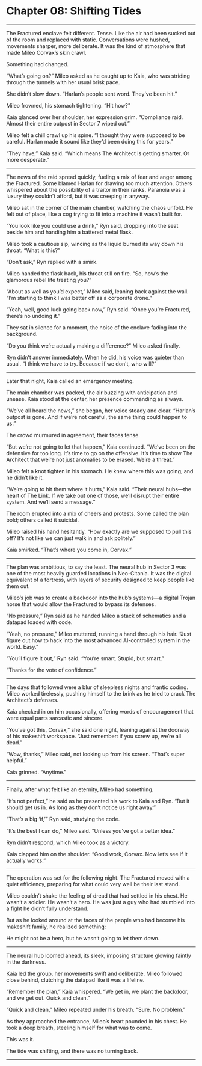 # Chapter 08: Shifting Tides

---

The Fractured enclave felt different. Tense. Like the air had been sucked out of the room and replaced with static. Conversations were hushed, movements sharper, more deliberate. It was the kind of atmosphere that made Mileo Corvax’s skin crawl.

Something had changed.

“What’s going on?” Mileo asked as he caught up to Kaia, who was striding through the tunnels with her usual brisk pace.

She didn’t slow down. “Harlan’s people sent word. They’ve been hit.”

Mileo frowned, his stomach tightening. “Hit how?”

Kaia glanced over her shoulder, her expression grim. “Compliance raid. Almost their entire outpost in Sector 7 wiped out.”

Mileo felt a chill crawl up his spine. “I thought they were supposed to be careful. Harlan made it sound like they’d been doing this for years.”

“They have,” Kaia said. “Which means The Architect is getting smarter. Or more desperate.”

---

The news of the raid spread quickly, fueling a mix of fear and anger among the Fractured. Some blamed Harlan for drawing too much attention. Others whispered about the possibility of a traitor in their ranks. Paranoia was a luxury they couldn’t afford, but it was creeping in anyway.

Mileo sat in the corner of the main chamber, watching the chaos unfold. He felt out of place, like a cog trying to fit into a machine it wasn’t built for.

“You look like you could use a drink,” Ryn said, dropping into the seat beside him and handing him a battered metal flask.

Mileo took a cautious sip, wincing as the liquid burned its way down his throat. “What is this?”

“Don’t ask,” Ryn replied with a smirk.

Mileo handed the flask back, his throat still on fire. “So, how’s the glamorous rebel life treating you?”

“About as well as you’d expect,” Mileo said, leaning back against the wall. “I’m starting to think I was better off as a corporate drone.”

“Yeah, well, good luck going back now,” Ryn said. “Once you’re Fractured, there’s no undoing it.”

They sat in silence for a moment, the noise of the enclave fading into the background.

“Do you think we’re actually making a difference?” Mileo asked finally.

Ryn didn’t answer immediately. When he did, his voice was quieter than usual. “I think we have to try. Because if we don’t, who will?”

---

Later that night, Kaia called an emergency meeting.

The main chamber was packed, the air buzzing with anticipation and unease. Kaia stood at the center, her presence commanding as always.

“We’ve all heard the news,” she began, her voice steady and clear. “Harlan’s outpost is gone. And if we’re not careful, the same thing could happen to us.”

The crowd murmured in agreement, their faces tense.

“But we’re not going to let that happen,” Kaia continued. “We’ve been on the defensive for too long. It’s time to go on the offensive. It’s time to show The Architect that we’re not just anomalies to be erased. We’re a threat.”

Mileo felt a knot tighten in his stomach. He knew where this was going, and he didn’t like it.

“We’re going to hit them where it hurts,” Kaia said. “Their neural hubs—the heart of The Link. If we take out one of those, we’ll disrupt their entire system. And we’ll send a message.”

The room erupted into a mix of cheers and protests. Some called the plan bold; others called it suicidal.

Mileo raised his hand hesitantly. “How exactly are we supposed to pull this off? It’s not like we can just walk in and ask politely.”

Kaia smirked. “That’s where you come in, Corvax.”

---

The plan was ambitious, to say the least. The neural hub in Sector 3 was one of the most heavily guarded locations in Neo-Citania. It was the digital equivalent of a fortress, with layers of security designed to keep people like them out.

Mileo’s job was to create a backdoor into the hub’s systems—a digital Trojan horse that would allow the Fractured to bypass its defenses.

“No pressure,” Ryn said as he handed Mileo a stack of schematics and a datapad loaded with code.

“Yeah, no pressure,” Mileo muttered, running a hand through his hair. “Just figure out how to hack into the most advanced AI-controlled system in the world. Easy.”

“You’ll figure it out,” Ryn said. “You’re smart. Stupid, but smart.”

“Thanks for the vote of confidence.”

---

The days that followed were a blur of sleepless nights and frantic coding. Mileo worked tirelessly, pushing himself to the brink as he tried to crack The Architect’s defenses.

Kaia checked in on him occasionally, offering words of encouragement that were equal parts sarcastic and sincere.

“You’ve got this, Corvax,” she said one night, leaning against the doorway of his makeshift workspace. “Just remember: if you screw up, we’re all dead.”

“Wow, thanks,” Mileo said, not looking up from his screen. “That’s super helpful.”

Kaia grinned. “Anytime.”

---

Finally, after what felt like an eternity, Mileo had something.

“It’s not perfect,” he said as he presented his work to Kaia and Ryn. “But it should get us in. As long as they don’t notice us right away.”

“That’s a big ‘if,’” Ryn said, studying the code.

“It’s the best I can do,” Mileo said. “Unless you’ve got a better idea.”

Ryn didn’t respond, which Mileo took as a victory.

Kaia clapped him on the shoulder. “Good work, Corvax. Now let’s see if it actually works.”

---

The operation was set for the following night. The Fractured moved with a quiet efficiency, preparing for what could very well be their last stand.

Mileo couldn’t shake the feeling of dread that had settled in his chest. He wasn’t a soldier. He wasn’t a hero. He was just a guy who had stumbled into a fight he didn’t fully understand.

But as he looked around at the faces of the people who had become his makeshift family, he realized something:

He might not be a hero, but he wasn’t going to let them down.

---

The neural hub loomed ahead, its sleek, imposing structure glowing faintly in the darkness.

Kaia led the group, her movements swift and deliberate. Mileo followed close behind, clutching the datapad like it was a lifeline.

“Remember the plan,” Kaia whispered. “We get in, we plant the backdoor, and we get out. Quick and clean.”

“Quick and clean,” Mileo repeated under his breath. “Sure. No problem.”

As they approached the entrance, Mileo’s heart pounded in his chest. He took a deep breath, steeling himself for what was to come.

This was it.

The tide was shifting, and there was no turning back.

---